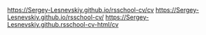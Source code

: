 https://Sergey-Lesnevskiy.github.io/rsschool-cv/cv
https://Sergey-Lesnevskiy.github.io/rsschool-cv/
https://Sergey-Lesnevskiy.github.rsschool-cv-html/cv